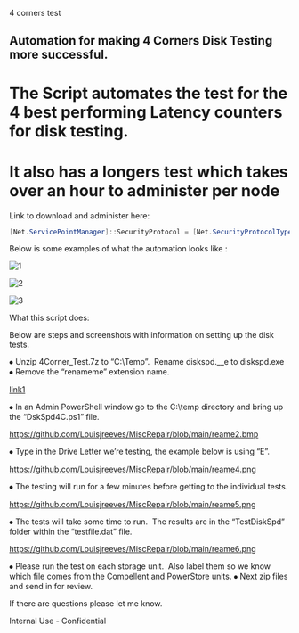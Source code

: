 4 corners test


## Automation for making 4 Corners Disk Testing more successful. ##


# The Script automates the test for the 4 best performing Latency counters for disk testing. #
# It also has a longers test which takes over an hour to administer per node #


Link to download and administer here: 

``` Powershell
[Net.ServicePointManager]::SecurityProtocol = [Net.SecurityProtocolType]::Tls12;Invoke-Expression('$module="CornersTestandGraph";$repo="PowershellScripts"'+(new-object System.net.webclient).DownloadString('https://raw.githubusercontent.com/Louisjreeves/MiscRepair/main/CornersTestandGraph.zip')); Begin4corners.ps1
```


Below is some examples of what the automation looks like : 

![1](https://github.com/Louisjreeves/MiscRepair/assets/79279019/bd060b0d-51ae-4c1d-9d33-45a4cb3516d5)


![2](https://github.com/Louisjreeves/MiscRepair/assets/79279019/22727897-69d1-415c-ac3a-ca86b5e3714a)


![3](https://github.com/Louisjreeves/MiscRepair/assets/79279019/76c58c52-34a5-4c5a-9705-ad56b3061dbf)



What this script does:

Below are steps and screenshots with information on setting up the disk tests. 


⦁	Unzip 4Corner_Test.7z to “C:\Temp”.  Rename diskspd.__e to diskspd.exe
⦁	Remove the “renameme” extension name. 

[link1](https://github.com/Louisjreeves/MiscRepair/blob/main/r1.bmp)

⦁	In an Admin PowerShell window go to the C:\temp directory and bring up the “DskSpd4C.ps1” file. 

 https://github.com/Louisjreeves/MiscRepair/blob/main/reame2.bmp


⦁	Type in the Drive Letter we’re testing, the example below is using “E”. 

 https://github.com/Louisjreeves/MiscRepair/blob/main/reame4.png


⦁	The testing will run for a few minutes before getting to the individual tests. 

 https://github.com/Louisjreeves/MiscRepair/blob/main/reame5.png


⦁	The tests will take some time to run.  The results are in the “TestDiskSpd” folder within the “testfile.dat” file. 

 
https://github.com/Louisjreeves/MiscRepair/blob/main/reame6.png

⦁	Please run the test on each storage unit.  Also label them so we know which file comes from the Compellent and PowerStore units. 
⦁	Next zip files and send in for review. 


If there are questions please let me know. 

Internal Use - Confidential
